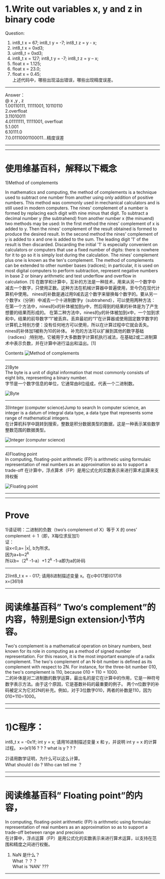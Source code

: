 # 1.Write out variables  x, y and z in binary code 
Question:
1) int8_t x = 67;  int8_t y = -7;   int8_t z = y - x; 
2) int8_t x = 0xd3; 
3) uint8_t = 0xd3; 
4) int8_t x = 127;  int8_t y = -7;   int8_t z = y – x;
5) float x = 1.125; 
6) float x = 23.0; 
7) float x = 0.45;  
上述代码中，哪些出现溢出错误，哪些出现精度误差。
***
Answer：  
@ x  ,y  , z    
1.00110111,  11111001,  10110110  
2.overfloat   
3.11010011  
4.01111111,  11111001,  overfloat  
5.1.001  
6.10111.0  
7.0.01110001100011...精度误差
***
***
# 使用维基百科，解释以下概念  
 1)Method of complements
 

In mathematics and computing, the method of complements is a technique used to subtract one number from another using only addition of positive numbers. This method was commonly used in mechanical calculators and is still used in modern computers. 
The nines' complement of a number is formed by replacing each digit with nine minus that digit. To subtract a decimal number y (the subtrahend) from another number x (the minuend) two methods may be used: 
In the first method the nines' complement of x is added to y. Then the nines' complement of the result obtained is formed to produce the desired result. 
In the second method the nines' complement of y is added to x and one is added to the sum. The leading digit '1' of the result is then discarded. Discarding the initial '1' is especially convenient on calculators or computers that use a fixed number of digits: there is nowhere for it to go so it is simply lost during the calculation. The nines' complement plus one is known as the ten's complement. 
The method of complements can be extended to other number bases (radices); in particular, it is used on most digital computers to perform subtraction, represent negative numbers in base 2 or binary arithmetic and test underflow and overflow in calculation. [1] 在数学和计算中，互补的方法是一种技术，用来从另一个数字中减去一个数字，只使用正数。这种方法在机械计算器中普遍使用，至今仍在现代计算机中使用。
nines的补数是通过用9减去这个数字来替换每个数字的。要从另一个数字x（分钟）中减去一个十进制数字y（subtrahend），可以使用两种方法：
在第一个方法中，nines的x的补体被加到y中，然后得到的结果的补体是为了产生想要的结果而形成的。
在第二种方法中，nines的y的补体被加到x中，一个加到求和中。结果的前导数字“1”被丢弃。丢弃最初的“1”在计算器或使用固定数字数字的计算机上特别方便：没有任何地方可以使用，所以在计算过程中它就会丢失。nines的补体加1被称为10的补体。
补充的方法可以扩展到其他的数字基础（radices）;特别地，它被用于大多数数字计算机执行减法，在基础2或二进制算术中表示负数，并在计算中进行溢出和溢出。[1]


Contents
![Method of complements](images/41wgnFMZFLL._SL500_AA300_.jpg)
 ***

 2)Byte  
 The byte is a unit of digital information that most commonly consists of eight bits, representing a binary number.   
 字节是一个数字信息的单位，它通常由8位组成，代表一个二进制数。

![Byte ](images/c45e43012a292a057ab02d51e3006e5ed5ce23ef.jpg)
 ***
   
 3)Integer (computer science)Jump to search
In computer science, an integer is a datum of integral data type, a data type that represents some range of mathematical integers.   
在计算机科学中跳转到搜索，整数是积分数据类型的数据，这是一种表示某些数学整数范围的数据类型。


![Integer (computer science)](images/c2_20170327171655_19665.jpg)

 ***
  
 4)Floating point  
 In computing, floating-point arithmetic (FP) is arithmetic using formulaic representation of real numbers as an approximation so as to support a trade-off
 在计算中，浮点算术（FP）是用公式化的实数表示来进行算术运算来支持权衡


![Floating point](images/200412152132018398.jpg)
 ***
 ***
 # Prove
 1)请证明：二进制的负数（two‘s complement of X）等于 X 的 ones’ complement  ＋ 1（即，X每位求反加1）  
 证：   
   设x<0,a= |x|, b为所求。  
   因为a+b=2<sup>k</sup>  
   所以b=（2<sup>k</sup>  -1-a）+1
   2<sup>k</sup>  -1-a即为a的补码



 ***   
 2)Int8_t x = - 017; 请用8进制描述变量 x。在c中017即(017)8  
  x=(361)8
***

# 阅读维基百科” Two‘s complement”的内容，特别是Sign extension小节内容。 
Two's complement is a mathematical operation on binary numbers, best known for its role in computing as a method of signed number representation. For this reason, it is the most important example of a radix complement. 
The two's complement of an N-bit number is defined as its complement with respect to 2N. For instance, for the three-bit number 010, the two's complement is 110, because 010 + 110 = 1000.   
二的补体是对二进制数的数学运算，最出名的是它在计算中的作用，它是一种符号数字表示方法。由于这个原因，它是基数补码的最重要的例子。
两个n位数字的补码被定义为它对2N的补充。例如，对于3位数字010，两者的补数是110，因为010+110=1000。
***
***
# 1)C程序：
int8_t  x = -0x1f;  int y = x;  请用16进制描述变量 x 和 y，并说明 int y = x 的计算过程。
x=(e1)16 ? ?  ? what is y ? ? ?

2)请用数学证明，为什么可以这么计算。  
  What should I do  ?  Who can tell me ？
***
***
# 阅读维基百科” Floating point”的内容， 
In computing, floating-point arithmetic (FP) is arithmetic using formulaic representation of real numbers as an approximation so as to support a trade-off between range and precision  
在计算中，浮点运算（FP）是用公式化的实数表示来进行算术运算，以支持在范围和精度之间进行权衡。  
1)   NaN 是什么？   
What ？？？  
What is 'NAN' ???

***

